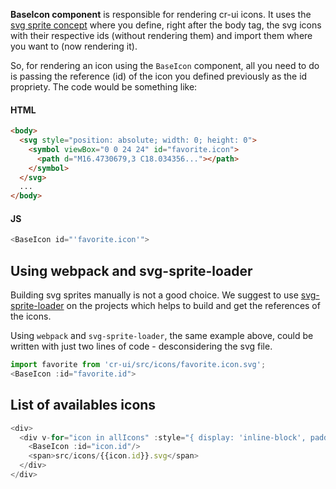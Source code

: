 **BaseIcon component** is responsible for rendering cr-ui icons. It uses the
[svg sprite concept](https://fvsch.com/code/svg-icons/) where you define, right after the body tag,
the svg icons with their respective ids (without rendering them) and import them where you want to
(now rendering it).

So, for rendering an icon using the `BaseIcon` component, all you need to do is passing
the reference (id) of the icon you defined previously as the id propriety.
The code would be something like:

#### HTML
```html
<body>
  <svg style="position: absolute; width: 0; height: 0">
    <symbol viewBox="0 0 24 24" id="favorite.icon">
      <path d="M16.4730679,3 C18.034356..."></path>
    </symbol>
  </svg>
  ...
</body>
```

#### JS
```js static
<BaseIcon id="'favorite.icon'">
```

## Using webpack and svg-sprite-loader
Building svg sprites manually is not a good choice. We suggest to use
[svg-sprite-loader](https://github.com/kisenka/svg-sprite-loader) on the projects which helps to
build and get the references of the icons.

Using `webpack` and `svg-sprite-loader`, the same example above,
could be written with just two lines of code - desconsidering the svg file.

```js static
import favorite from 'cr-ui/src/icons/favorite.icon.svg';
<BaseIcon :id="favorite.id">

```

## List of availables icons

```js
<div>
  <div v-for="icon in allIcons" :style="{ display: 'inline-block', padding: '15px 0', width: '33%' }">
    <BaseIcon :id="icon.id"/>
    <span>src/icons/{{icon.id}}.svg</span>
  </div>
</div>
```
